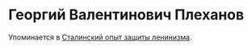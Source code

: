 # Георгий Валентинович Плеханов

Упоминается в [Сталинский опыт защиты ленинизма](57e504aa-912f-4edb-91a5-d2e4e6f79d1c.md).
